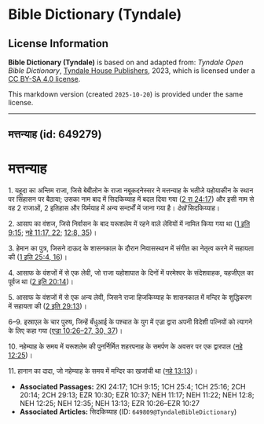 # Bible Dictionary (Tyndale)

## License Information

**Bible Dictionary (Tyndale)** is based on and adapted from: _Tyndale Open Bible Dictionary_, [Tyndale House Publishers](https://tyndaleopenresources.com/), 2023, which is licensed under a [CC BY-SA 4.0 license](https://creativecommons.org/licenses/by-sa/4.0/legalcode.en).

This markdown version (created `2025-10-20`) is provided under the same license.



--------------------------------

## मत्तन्याह (id: 649279)

मत्तन्याह
=========

1\. यहूदा का अन्तिम राजा, जिसे बेबीलोन के राजा नबूकदनेस्सर ने मत्तन्याह के भतीजे यहोयाकीन के स्थान पर सिंहासन पर बैठाया; उसका नाम बाद में सिदकिय्याह में बदल दिया गया ([2 रा 24:17](https://ref.ly/2Kgs24:17)) और इसी नाम से वह 2 राजाओं, 2 इतिहास और यिर्मयाह में अन्य सन्दर्भों में जाना गया है। *देखें* सिदकिय्याह।

2\. आसाप का वंशज, जिसे निर्वासन के बाद यरूशलेम में रहने वाले लेवियों में नामित किया गया था ([1 इति 9:15](https://ref.ly/1Chr9:15); [नहे 11:17, 22](https://ref.ly/Neh11:17,Neh11:22); [12:8, 35](https://ref.ly/Neh12:8,Neh12:35))।

3\. हेमान का पुत्र, जिसने दाऊद के शासनकाल के दौरान निवासस्थान में संगीत का नेतृत्व करने में सहायता की ([1 इति 25:4, 16](https://ref.ly/1Chr25:4,1Chr25:16))।

4\. आसाफ के वंशजों में से एक लेवी, जो राजा यहोशापात के दिनों में परमेश्वर के संदेशवाहक, यहजीएल का पूर्वज था ([2 इति 20:14](https://ref.ly/2Chr20:14))।

5\. आसाफ के वंशजों में से एक अन्य लेवी, जिसने राजा हिजकिय्याह के शासनकाल में मन्दिर के शुद्धिकरण में सहायता की ([2 इति 29:13](https://ref.ly/2Chr29:13))।

6–9\. इस्राएल के चार पुरुष, जिन्हें बँधुआई के पश्चात के युग में एज्रा द्वारा अपनी विदेशी पत्नियों को त्यागने के लिए कहा गया ([एज्रा 10:26–27, 30, 37](https://ref.ly/Ezra10:26-Ezra10:27,Ezra10:30,Ezra10:37))।

10\. नहेम्याह के समय में यरूशलेम की पुनर्निर्मित शहरपनाह के समर्पण के अवसर पर एक द्वारपाल ([नहे 12:25](https://ref.ly/Neh12:25))।

11\. हानान का दादा, जो नहेम्याह के समय में मन्दिर का खजांची था ([नहे 13:13](https://ref.ly/Neh13:13))।

* **Associated Passages:** 2KI 24:17; 1CH 9:15; 1CH 25:4; 1CH 25:16; 2CH 20:14; 2CH 29:13; EZR 10:30; EZR 10:37; NEH 11:17; NEH 11:22; NEH 12:8; NEH 12:25; NEH 12:35; NEH 13:13; EZR 10:26–EZR 10:27
* **Associated Articles:** सिदकिय्याह (ID: `649809@TyndaleBibleDictionary`)

